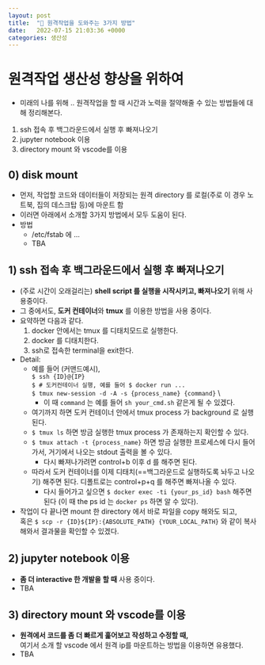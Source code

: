 ```yaml
---
layout: post
title:  "🌈 원격작업을 도와주는 3가지 방법"
date:   2022-07-15 21:03:36 +0000
categories: 생산성 
---
```


# 원격작업 생산성 향상을 위하여
- 미래의 나를 위해 .. 원격작업을 할 때 시간과 노력을 절약해줄 수 있는 방법들에 대해 정리해본다. 
1. ssh 접속 후 백그라운드에서 실행 후 빠져나오기  
2. jupyter notebook 이용
3. directory mount 와 vscode를 이용

## 0) disk mount 
- 먼저, 작업할 코드와 데이터들이 저장되는 원격 directory 를 로컬(주로 이 경우 노트북, 집의 데스크탑 등)에 마운트 함
- 이러면 아래에서 소개할 3가지 방법에서 모두 도움이 된다. 
- 방법 
    - /etc/fstab 에 ... 
    - TBA


## 1) ssh 접속 후 백그라운드에서 실행 후 빠져나오기  
- (주로 시간이 오래걸리는) **shell script 를 실행을 시작시키고, 빠져나오기** 위해 사용중이다. 
- 그 중에서도, **도커 컨테이너**와 **tmux** 를 이용한 방법을 사용 중이다.  
- 요약하면 다음과 같다. 
    1. docker 안에서는 tmux 를 디태치모드로 실행한다. 
    2. docker 를 디태치한다. 
    3. ssh로 접속한 terminal을 exit한다. 
- Detail: 
    - 예를 들어 (커맨드예시), \
        `$ ssh {ID}@{IP}` \
        `$ # 도커컨테이너 실행, 예를 들어 $ docker run ...` \
        `$ tmux new-session -d -A -s {process_name} {command}` \ 
        - 이 때 `command` 는 예를 들어 `sh your_cmd.sh` 같은게 될 수 있겠다.
    - 여기까지 하면 도커 컨테이너 안에서 tmux process 가 background 로 실행된다. 
    - `$ tmux ls` 하면 방금 실행한 tmux process 가 존재하는지 확인할 수 있다. 
    - `$ tmux attach -t {process_name}` 하면 방금 실행한 프로세스에 다시 들어가서, 거기에서 나오는 stdout 출력을 볼 수 있다. 
        - 다시 빠져나가려면 control+b 이후 d 를 해주면 된다. 
    - 따라서 도커 컨테이너를 이제 디태치(==백그라운드로 실행하도록 놔두고 나오기) 해주면 된다. 디폴트로는 control+p+q 를 해주면 빠져나올 수 있다. 
        - 다시 들어가고 싶으면 `$ docker exec -ti {your_ps_id} bash` 해주면 된다 (이 때 the ps id 는 `docker ps` 하면 알 수 있다).
- 작업이 다 끝나면 mount 한 directory 에서 바로 파일을 copy 해와도 되고, \
    혹은 `$ scp -r {ID}${IP}:{ABSOLUTE_PATH} {YOUR_LOCAL_PATH}` 와 같이 복사해와서 결과물을 확인할 수 있겠다.

## 2) jupyter notebook 이용
- **좀 더 interactive 한 개발을 할 때** 사용 중이다. 
- TBA

## 3) directory mount 와 vscode를 이용
- **원격에서 코드를 좀 더 빠르게 훑어보고 작성하고 수정할 때,** \
    여기서 소개 할 vscode 에서 원격 ip를 마운트하는 방법을 이용하면 유용했다. 
- TBA


